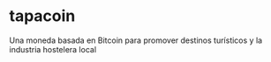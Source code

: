 # tapacoin
Una moneda basada en Bitcoin para promover destinos turísticos y la industria hostelera local
